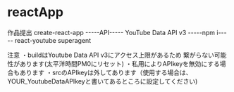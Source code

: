 # reactApp
作品提出
create-react-app
-----API-----
YouTube Data API v3
-----npm i-----
react-youtube
superagent

注意
・buildはYoutube Data API v3にアクセス上限があるため
  繋がらない可能性があります(太平洋時間PM0にリセット)
・私用によりAPIkeyを無効にする場合もあります
・srcのAPIkeyは外してあります（使用する場合は、
  YOUR_YoutubeDataAPIkeyと書いてあるところに設定してください)
